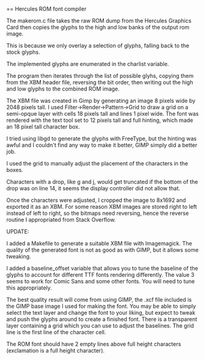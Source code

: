 == Hercules ROM font compiler

The makerom.c file takes the raw ROM dump from the Hercules Graphics Card then
copies the glyphs to the high and low banks of the output rom image.

This is because we only overlay a selection of glyphs, falling back to the
stock glyphs.

The implemented glyphs are enumerated in the charlist variable.

The program then iterates through the list of possible glyhs, copying them from
the XBM header file, reversing the bit order, then writing out the high and low
glyphs to the combined ROM image.

The XBM file was created in Gimp by generating an image 8 pixels wide by 2048
pixels tall.  I used Filter->Render->Pattern->Grid to draw a grid on a
semi-opque layer with cells 18 pixels tall and lines 1 pixel wide.  The font
was rendered with the text tool set to 12 pixels tall and full hinting, which
made an 18 pixel tall character box.

I tried using libgd to generate the glyphs with FreeType, but the hinting was
awful and I couldn't find any way to make it better, GIMP simply did a better
job.

I used the grid to manually adjust the placement of the characters in the
boxes.

Characters with a drop, like g and j, would get truncated if the bottom of the
drop was on line 14, it seems the display controller did not allow that.

Once the characters were adjusted, I cropped the image to 8x1692 and exported
it as an XBM.  For some reason XBM images are stored right to left instead of
left to right, so the bitmaps need reversing, hence the reverse routine I
appropriated from Stack Overflow.

UPDATE:

I added a Makefile to generate a suitable XBM file with Imagemagick. The quality
of the generated font is not as good as with GIMP, but it allows some tweaking.

I added a baseline_offset variable that allows you to tune the baseline of the
glyphs to account for different TTF fonts rendering differently.  The value 3
seems to work for Comic Sans and some other fonts.  You will need to tune this
appropriately.

The best quality result will come from using GIMP, the .xcf file included is the
GIMP base image I used for making the font.  You may be able to simply select
the text layer and change the font to your liking, but expect to tweak and push
the glyphs around to create a finished font.  There is a transparent layer
containing a grid which you can use to adjust the baselines.  The grid line is
the first line of the character cell.

The ROM font should have 2 empty lines above full height characters
(exclamation is a full height character).
